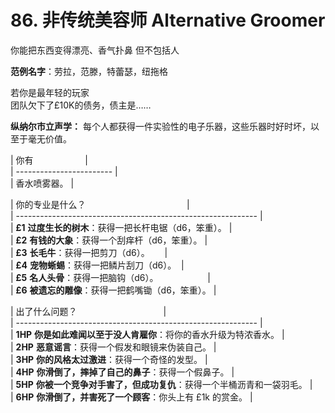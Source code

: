 # 86. 非传统美容师 Alternative Groomer
  
你能把东西变得漂亮、香气扑鼻
但不包括人


**范例名字**：劳拉，范滕，特蕾瑟，纽拖格
  
若你是最年轻的玩家  
团队欠下了£10K的债务，债主是……  
  
**纵纳尔市立声学：** 每个人都获得一件实验性的电子乐器，这些乐器时好时坏，以至于毫无价值。
  
  
| 你有                     |  
| ------------------------ |  
| 香水喷雾器。 |  
  
| 你的专业是什么？                                         |  
| ------------------------------------------------------------ |  
| **£1** **过度生长的树木**：获得一把长杆电锯（d6，笨重）。 |  
| **£2** **有钱的大象**：获得一个刮痒杆（d6，笨重）。 |  
| **£3** **长毛牛**：获得一把剪刀（d6）。      |  
| **£4** **宠物蜥蜴**：获得一把鳞片刮刀（d6）。  |  
| **£5** **名人头骨**：获得一把脑钩（d6）。                    |  
| **£6** **被遗忘的雕像**：获得一把鹤嘴锄（d6，笨重）。 |  
  
| 出了什么问题？                                   |  
| ------------------------------------------------------------ |  
| **1HP** **你是如此难闻以至于没人肯雇你**：将你的香水升级为特浓香水。 |  
| **2HP** **恶意谣言**：获得一个假发和眼镜来伪装自己。 |  
| **3HP** **你的风格太过激进**：获得一个奇怪的发型。 |  
| **4HP** **你滑倒了，摔掉了自己的鼻子**：获得一个假鼻子。 |  
| **5HP** **你被一个竞争对手害了，但成功复仇**：获得一个半桶沥青和一袋羽毛。 |  
| **6HP** **你滑倒了，并害死了一个顾客**：你头上有 £1k 的赏金。 |